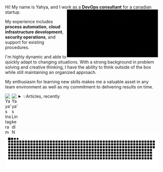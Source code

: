 
Hi! My name is Yahya, and I work as a **DevOps consultant** for a canadian startup. <img src="3DTOUCH.gif" align="right" width="300" >

My experience includes **process automation**, **cloud infrastructure development**, **security operations**, and support for existing procedures.

I'm highly dynamic and able to quickly adapt to changing situations. With a strong background in problem solving and creative thinking, I have the ability to think outside of the box while still maintaining an organized approach.

My enthusiasm for learning new skills makes me a valuable asset in any team environment as well as my commitment to delivering results on time.

<details>
<summary> 💡Articles, recently <a href="https://www.instagram.com/yaya2devops/">
  <img align="left" alt="Yaya's Instagram" width="22px" src="https://raw.githubusercontent.com/hussainweb/hussainweb/main/icons/instagram.png" />
</a>
<a href="https://www.linkedin.com/in/yahya-abulhaj/">
  <img align="left" alt="Yaya's LinkedIN" width="22px" src="https://raw.githubusercontent.com/peterthehan/peterthehan/master/assets/linkedin.svg" />
</a>

</summary>
  
- [Ansible: A Practical Guide to Configuration Management](https://blog.yahya-abulhaj.dev/ansible-a-practical-guide-to-configuration-management)
  
- [Unleashing the Power of Cloud-Native Technologies](https://blog.yahya-abulhaj.dev/unleashing-the-power-of-cloud-native-technologies)  
  
- [HELM | The Essential Package Manager for Kubernetes](https://blog.yahya-abulhaj.dev/helm-the-essential-package-manager-for-kubernetes)  
  
- [YAML Ain’t Markup Language](https://blog.yahya-abulhaj.dev/yaml-aint-markup-language)  
  
- [KUBERNETES | The Containers Orchestration Engine](https://blog.yahya-abulhaj.dev/kubernetes-the-containers-orchestration-engine)  

  

> ❝In real open source, you have the right to control your own destiny.❞ -Linus Torvalds

</details>



<a href=#><img align="right" src="contributions.svg"></a>

